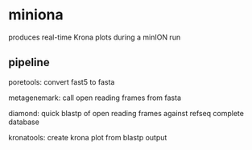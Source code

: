 # miniona

produces real-time Krona plots during a minION run

## pipeline

poretools: convert fast5 to fasta

metagenemark: call open reading frames from fasta

diamond: quick blastp of open reading frames against refseq complete database

kronatools: create krona plot from blastp output
